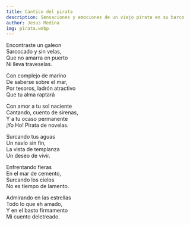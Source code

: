 ```yaml
---
title: Cantico del pirata
description: Sensaciones y emociones de un viejo pirata en su barco
author: Jesus Medina
img: pirata.webp
---
```


Encontraste un galeon <br/>
Sarcocado y sin velas, <br/>
Que no amarra en puerto <br/>
Ni lleva traveselas. <br/>

Con complejo de marino <br/>
De saberse sobre el mar, <br/>
Por tesoros, ladrón atractivo <br/>
Que tu alma raptará <br/>

Con amor a tu sol naciente <br/>
Cantando, cuento de sirenas, <br/>
Y a tu ocaso permanente <br/>
¡Yo Ho! Pirata de novelas. <br/>

Surcando tus aguas <br/>
Un navío sin fin, <br/>
La vista de templanza <br/>
Un deseo de vivir. <br/>

Enfrentando fieras <br/>
En el mar de cemento, <br/>
Surcando los cielos <br/>
No es tiempo de lamento. <br/>

Admirando en las estrellas <br/>
Todo lo que eh amado, <br/>
Y en el basto firmamento <br/>
Mi cuento deletreado. <br/>
